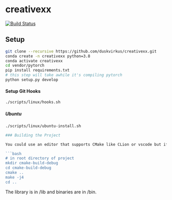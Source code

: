 # creativexx

[![Build Status](https://travis-ci.org/duskvirkus/creativexx.svg?branch=main)](https://travis-ci.org/duskvirkus/creativexx)

## Setup

```bash
git clone --recursive https://github.com/duskvirkus/creativexx.git
conda create -n creativexx python=3.8
conda activate creativexx
cd vendor/pytorch
pip install requirements.txt
# this step will take awhile it's compiling pytorch
python setup.py develop
```

#### Setup Git Hooks

```bash
./scripts/linux/hooks.sh
```

##### Ubuntu

```bash
./scripts/linux/ubuntu-install.sh

### Building the Project

You could use an editor that supports CMake like CLion or vscode but if not here's how to do it from the terminal.

```bash
# in root directory of project
mkdir cmake-build-debug
cd cmake-build-debug
cmake ..
make -j4
cd ..
```

The library is in /lib and binaries are in /bin.
